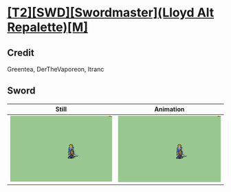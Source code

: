 # [\[T2\]\[SWD\]\[Swordmaster\]\(Lloyd Alt Repalette\)\[M\]](../)

## Credit

Greentea, DerTheVaporeon, ltranc
	
## Sword

| Still | Animation |
| :---: | :-------: |
| ![Sword still](./Sword_000.png) | ![Sword animation](./Sword.gif) |
